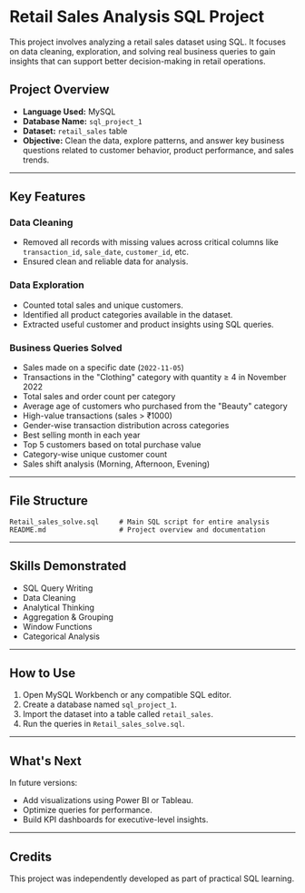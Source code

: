 #  Retail Sales Analysis SQL Project

This project involves analyzing a retail sales dataset using SQL. It focuses on data cleaning, exploration, and solving real business queries to gain insights that can support better decision-making in retail operations.

##  Project Overview

- **Language Used:** MySQL  
- **Database Name:** `sql_project_1`  
- **Dataset:** `retail_sales` table  
- **Objective:** Clean the data, explore patterns, and answer key business questions related to customer behavior, product performance, and sales trends.

---

##  Key Features

###  Data Cleaning
- Removed all records with missing values across critical columns like `transaction_id`, `sale_date`, `customer_id`, etc.
- Ensured clean and reliable data for analysis.

###  Data Exploration
- Counted total sales and unique customers.  
- Identified all product categories available in the dataset.  
- Extracted useful customer and product insights using SQL queries.

###  Business Queries Solved
- Sales made on a specific date (`2022-11-05`)  
- Transactions in the "Clothing" category with quantity ≥ 4 in November 2022  
- Total sales and order count per category  
- Average age of customers who purchased from the "Beauty" category  
- High-value transactions (sales > ₹1000)  
- Gender-wise transaction distribution across categories  
- Best selling month in each year  
- Top 5 customers based on total purchase value  
- Category-wise unique customer count  
- Sales shift analysis (Morning, Afternoon, Evening)  

---

##  File Structure

```
Retail_sales_solve.sql     # Main SQL script for entire analysis
README.md                  # Project overview and documentation
```

---

##  Skills Demonstrated

- SQL Query Writing  
- Data Cleaning  
- Analytical Thinking  
- Aggregation & Grouping  
- Window Functions  
- Categorical Analysis  

---

##  How to Use

1. Open MySQL Workbench or any compatible SQL editor.  
2. Create a database named `sql_project_1`.  
3. Import the dataset into a table called `retail_sales`.  
4. Run the queries in `Retail_sales_solve.sql`.  

---

##  What's Next

In future versions:
- Add visualizations using Power BI or Tableau.  
- Optimize queries for performance.  
- Build KPI dashboards for executive-level insights.  

---

##  Credits

This project was independently developed as part of practical SQL learning.
